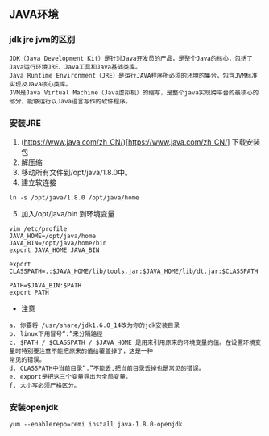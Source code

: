 ## JAVA环境

### jdk jre jvm的区别
~~~
JDK（Java Development Kit）是针对Java开发员的产品，是整个Java的核心，包括了Java运行环境JRE、Java工具和Java基础类库。
Java Runtime Environment（JRE）是运行JAVA程序所必须的环境的集合，包含JVM标准实现及Java核心类库。
JVM是Java Virtual Machine（Java虚拟机）的缩写，是整个java实现跨平台的最核心的部分，能够运行以Java语言写作的软件程序。
~~~

### 安装JRE

1. (https://www.java.com/zh_CN/)[https://www.java.com/zh_CN/] 下载安装包
2. 解压缩
3. 移动所有文件到/opt/java/1.8.0中。
4. 建立软连接
~~~
ln -s /opt/java/1.8.0 /opt/java/home
~~~
5. 加入/opt/java/bin 到环境变量
~~~
vim /etc/profile
JAVA_HOME=/opt/java/home
JAVA_BIN=/opt/java/home/bin
export JAVA_HOME JAVA_BIN

export CLASSPATH=.:$JAVA_HOME/lib/tools.jar:$JAVA_HOME/lib/dt.jar:$CLASSPATH

PATH=$JAVA_BIN:$PATH
export PATH
~~~

* 注意
~~~
a. 你要将 /usr/share/jdk1.6.0_14改为你的jdk安装目录 
b. linux下用冒号“:”来分隔路径 
c. $PATH / $CLASSPATH / $JAVA_HOME 是用来引用原来的环境变量的值。在设置环境变量时特别要注意不能把原来的值给覆盖掉了，这是一种 
常见的错误。 
d. CLASSPATH中当前目录“.”不能丢,把当前目录丢掉也是常见的错误。 
e. export是把这三个变量导出为全局变量。 
f. 大小写必须严格区分。
~~~

### 安装openjdk
~~~
yum --enablerepo=remi install java-1.8.0-openjdk
~~~


  
